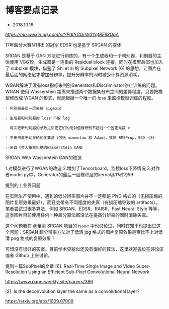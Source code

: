 博客要点记录
================
- 2018.10.18

*https://mp.weixin.qq.com/s/YPdIfrCQrWGYqtREIl3OaA*

17年超分大赛NTIRE 的冠军 EDSR 也是基于 SRGAN 的变体

SRGAN 是基于 GAN 方法进行训练的，有一个生成器和一个判别器，判别器的主体使用 VGG19，生成器是一连串的 Residual block 连接，同时在模型后部也加入了 subpixel 模块，借鉴了 Shi et al 的 Subpixel Network [6] 的思想，让图片在最后面的网络层才增加分辨率，提升分辨率的同时减少计算资源消耗。

WGAN解决了没有loss指标来判别Generator和Discriminator停止训练的问题。WGAN 使用 Wasserstein 距离来描述两个数据集分布之间的差异程度，只要把模型修改成 WGAN 的形式，就能根据一个唯一的 loss 来监控模型训练的程度。

    · 判别器最后一层去掉 sigmoid

    · 生成器和判别器的 loss 不取 log

    · 每次更新判别器的参数之后把它们的绝对值截断到不超过一个固定常数 c

    · 不要用基于动量的优化算法（包括 momentum 和 Adam），推荐 RMSProp，SGD 也行

    --来自《令人拍案叫绝的Wasserstein GAN》

SRGAN With Wasserstein GAN的改造

1.对模型进行了WGAN的改造 2.增加了Tensorboard，监控loss下降情况 3.对作者model.py中，Generator的最后一层卷积层的kernal从1*1改为9*9

提到的工业界问题

在实际生产使用中，遇到的低分辨率图片并不一定都是 PNG 格式的（无损压缩的图片复原效果最好），而且会带有不同程度的失真（有损压缩导致的 artifacts）。笔者尝试过很多算法，例如 SRGAN、EDSR、RAISR、Fast Neural Style 等等，这类图片目前使用任何一种超分算法都没法在提高分辨率的同时消除失真。



这个问题我在 @董豪 SRGAN 项目的 issue 中也讨论过，同时在知乎也提出过这个问题：SRGAN 超分辨率方法对于低清 jpg 格式的图片复原效果是否比不上对低清 png 格式的复原效果？



可惜没有很好的答案。目前学术界貌似还没有很好的算法，这里欢迎各位在评论区或者 Github 上来讨论。


提到一篇SubPixel的文章 [6]. Real-Time Single Image and Video Super-Resolution Using an Efficient Sub-Pixel Convolutional Neural Network

https://www.paperweekly.site/papers/386

[2]. Is the deconvolution layer the same as a convolutional layer?

https://arxiv.org/abs/1609.07009

